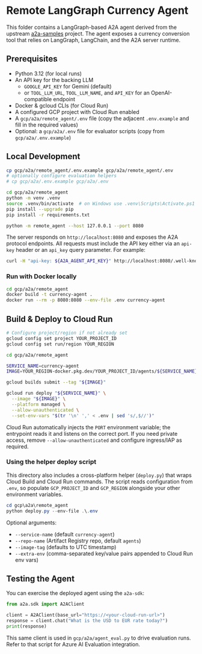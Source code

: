# Remote LangGraph Currency Agent

This folder contains a LangGraph-based A2A agent derived from the upstream [a2a-samples](https://github.com/a2aproject/a2a-samples/tree/main/samples/python/agents/langgraph) project. The agent exposes a currency conversion tool that relies on LangGraph, LangChain, and the A2A server runtime.

## Prerequisites

- Python 3.12 (for local runs)
- An API key for the backing LLM
  - `GOOGLE_API_KEY` for Gemini (default)
  - or `TOOL_LLM_URL`, `TOOL_LLM_NAME`, and `API_KEY` for an OpenAI-compatible endpoint
- Docker & gcloud CLIs (for Cloud Run)
- A configured GCP project with Cloud Run enabled
- A `gcp/a2a/remote_agent/.env` file (copy the adjacent `.env.example` and fill in the required values)
- Optional: a `gcp/a2a/.env` file for evaluator scripts (copy from `gcp/a2a/.env.example`)

## Local Development

```bash
cp gcp/a2a/remote_agent/.env.example gcp/a2a/remote_agent/.env
# optionally configure evaluation helpers
# cp gcp/a2a/.env.example gcp/a2a/.env

cd gcp/a2a/remote_agent
python -m venv .venv
source .venv/bin/activate  # on Windows use .venv\Scripts\Activate.ps1
pip install --upgrade pip
pip install -r requirements.txt

python -m remote_agent --host 127.0.0.1 --port 8080
```

The server responds on `http://localhost:8080` and exposes the A2A protocol endpoints.
All requests must include the API key either via an `api-key` header or an `api_key` query parameter. For example:
```bash
curl -H "api-key: ${A2A_AGENT_API_KEY}" http://localhost:8080/.well-known/a2a-agent-card
```

### Run with Docker locally

```bash
cd gcp/a2a/remote_agent
docker build -t currency-agent .
docker run --rm -p 8080:8080 --env-file .env currency-agent
```

## Build & Deploy to Cloud Run

```bash
# Configure project/region if not already set
gcloud config set project YOUR_PROJECT_ID
gcloud config set run/region YOUR_REGION

cd gcp/a2a/remote_agent

SERVICE_NAME=currency-agent
IMAGE=YOUR_REGION-docker.pkg.dev/YOUR_PROJECT_ID/agents/${SERVICE_NAME}:$(date +%Y%m%d%H%M)

gcloud builds submit --tag "${IMAGE}"

gcloud run deploy "${SERVICE_NAME}" \
  --image "${IMAGE}" \
  --platform managed \
  --allow-unauthenticated \
  --set-env-vars "$(tr '\n' ',' < .env | sed 's/,$//')"
```

Cloud Run automatically injects the `PORT` environment variable; the entrypoint reads it and listens on the correct port. If you need private access, remove `--allow-unauthenticated` and configure ingress/IAP as required.

### Using the helper deploy script

This directory also includes a cross-platform helper (`deploy.py`) that wraps Cloud Build and Cloud Run commands. The script reads configuration from `.env`, so populate `GCP_PROJECT_ID` and `GCP_REGION` alongside your other environment variables.

```powershell
cd gcp\a2a\remote_agent
python deploy.py --env-file .\.env
```

Optional arguments:

- `--service-name` (default `currency-agent`)
- `--repo-name` (Artifact Registry repo, default `agents`)
- `--image-tag` (defaults to UTC timestamp)
- `--extra-env` (comma-separated key/value pairs appended to Cloud Run env vars)

## Testing the Agent

You can exercise the deployed agent using the `a2a-sdk`:

```python
from a2a.sdk import A2AClient

client = A2AClient(base_url="https://<your-cloud-run-url>")
response = client.chat("What is the USD to EUR rate today?")
print(response)
```

This same client is used in `gcp/a2a/agent_eval.py` to drive evaluation runs. Refer to that script for Azure AI Evaluation integration.

